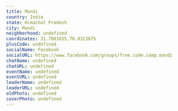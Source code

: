 ```yaml
---
title: Mandi
country: India
state: Himachal Pradesh
city: Mandi
neighborhood: undefined
coordinates: 31.7081655,76.9313675
plusCode: undefined
socialName: Facebook
socialURL: https://www.facebook.com/groups/free.code.camp.mandi
chatName: undefined
chatURL: undefined
eventName: undefined
eventURL: undefined
leaderName: undefined
leaderURL: undefined
oldPhoto: undefined
coverPhoto: undefined
---
```

